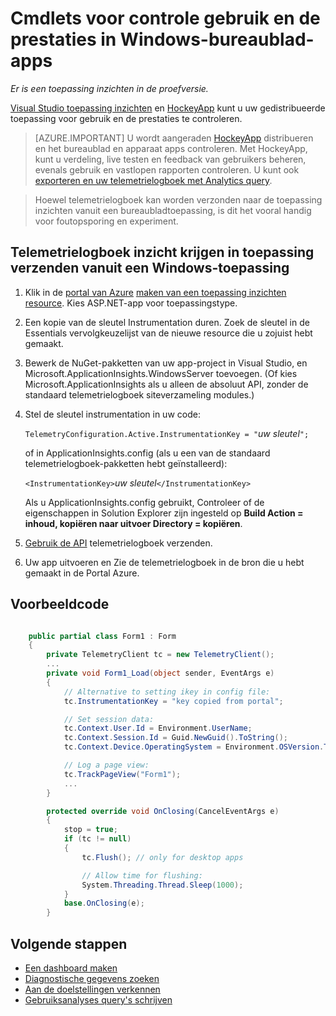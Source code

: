<properties 
    pageTitle="Cmdlets voor controle gebruik en de prestaties voor Windows-bureaublad-apps" 
    description="Gebruik en prestaties van uw Windows-bureaublad-app met HockeyApp en toepassing inzichten analyseren." 
    services="application-insights" 
    documentationCenter="windows"
    authors="alancameronwills" 
    manager="douge"/>

<tags 
    ms.service="application-insights" 
    ms.workload="tbd" 
    ms.tgt_pltfrm="ibiza" 
    ms.devlang="na" 
    ms.topic="article" 
    ms.date="08/26/2016" 
    ms.author="awills"/>

# <a name="monitoring-usage-and-performance-in-windows-desktop-apps"></a>Cmdlets voor controle gebruik en de prestaties in Windows-bureaublad-apps

*Er is een toepassing inzichten in de proefversie.*

[Visual Studio toepassing inzichten](app-insights-overview.md) en [HockeyApp](https://hockeyapp.net) kunt u uw gedistribueerde toepassing voor gebruik en de prestaties te controleren.

> [AZURE.IMPORTANT] U wordt aangeraden [HockeyApp](https://hockeyapp.net) distribueren en het bureaublad en apparaat apps controleren. Met HockeyApp, kunt u verdeling, live testen en feedback van gebruikers beheren, evenals gebruik en vastlopen rapporten controleren. U kunt ook [exporteren en uw telemetrielogboek met Analytics query](app-insights-hockeyapp-bridge-app.md).

> Hoewel telemetrielogboek kan worden verzonden naar de toepassing inzichten vanuit een bureaubladtoepassing, is dit het vooral handig voor foutopsporing en experiment.


## <a name="to-send-telemetry-to-application-insights-from-a-windows-application"></a>Telemetrielogboek inzicht krijgen in toepassing verzenden vanuit een Windows-toepassing

1. Klik in de [portal van Azure](https://portal.azure.com) [maken van een toepassing inzichten resource](app-insights-create-new-resource.md). Kies ASP.NET-app voor toepassingstype.
2. Een kopie van de sleutel Instrumentation duren. Zoek de sleutel in de Essentials vervolgkeuzelijst van de nieuwe resource die u zojuist hebt gemaakt. 
3. Bewerk de NuGet-pakketten van uw app-project in Visual Studio, en Microsoft.ApplicationInsights.WindowsServer toevoegen. (Of kies Microsoft.ApplicationInsights als u alleen de absoluut API, zonder de standaard telemetrielogboek siteverzameling modules.)
4. Stel de sleutel instrumentation in uw code:

    `TelemetryConfiguration.Active.InstrumentationKey = "`*uw sleutel*`";` 

    of in ApplicationInsights.config (als u een van de standaard telemetrielogboek-pakketten hebt geïnstalleerd):
 
    `<InstrumentationKey>`*uw sleutel*`</InstrumentationKey>` 

    Als u ApplicationInsights.config gebruikt, Controleer of de eigenschappen in Solution Explorer zijn ingesteld op **Build Action = inhoud, kopiëren naar uitvoer Directory = kopiëren**.
5. [Gebruik de API](app-insights-api-custom-events-metrics.md) telemetrielogboek verzenden.
6. Uw app uitvoeren en Zie de telemetrielogboek in de bron die u hebt gemaakt in de Portal Azure.

## <a name="telemetry"></a>Voorbeeldcode

```C#

    public partial class Form1 : Form
    {
        private TelemetryClient tc = new TelemetryClient();
        ...
        private void Form1_Load(object sender, EventArgs e)
        {
            // Alternative to setting ikey in config file:
            tc.InstrumentationKey = "key copied from portal";

            // Set session data:
            tc.Context.User.Id = Environment.UserName;
            tc.Context.Session.Id = Guid.NewGuid().ToString();
            tc.Context.Device.OperatingSystem = Environment.OSVersion.ToString();

            // Log a page view:
            tc.TrackPageView("Form1");
            ...
        }

        protected override void OnClosing(CancelEventArgs e)
        {
            stop = true;
            if (tc != null)
            {
                tc.Flush(); // only for desktop apps

                // Allow time for flushing:
                System.Threading.Thread.Sleep(1000);
            }
            base.OnClosing(e);
        }

```

## <a name="next-steps"></a>Volgende stappen

* [Een dashboard maken](app-insights-dashboards.md)
* [Diagnostische gegevens zoeken](app-insights-diagnostic-search.md)
* [Aan de doelstellingen verkennen](app-insights-metrics-explorer.md)
* [Gebruiksanalyses query's schrijven](app-insights-analytics.md)
 
